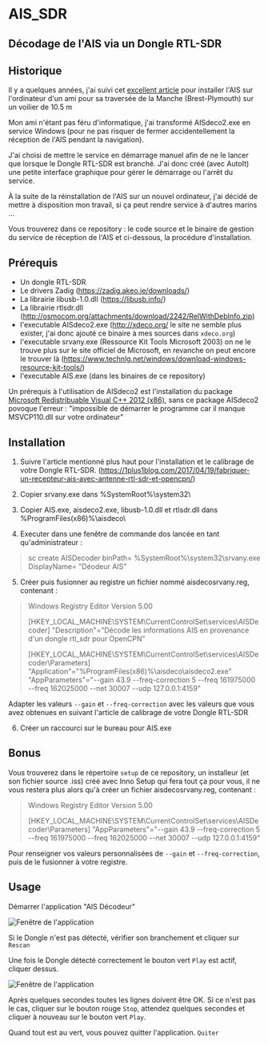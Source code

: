# AIS_SDR


## Décodage de l'AIS via un Dongle RTL-SDR


## Historique

Il y a quelques années, j'ai suivi cet [excellent article](https://1plus1blog.com/2017/04/19/fabriquer-un-recepteur-ais-avec-antenne-rtl-sdr-et-opencpn/) pour installer l'AIS sur l'ordinateur d'un ami pour sa traversée de la Manche (Brest-Plymouth) sur un voilier de 10.5 m

Mon ami n'étant pas féru d'informatique, j'ai transformé AISdeco2.exe en service Windows (pour ne pas risquer de fermer accidentellement la réception de l'AIS pendant la navigation).

J'ai choisi de mettre le service en démarrage manuel afin de ne le lancer que lorsque le Dongle RTL-SDR est branché. J'ai donc créé (avec AutoIt) une petite interface graphique pour gérer le démarrage ou l'arrêt du service.

À la suite de la réinstallation de l'AIS sur un nouvel ordinateur, j'ai décidé de mettre à disposition mon travail, si ça peut rendre service à d'autres marins ...

Vous trouverez dans ce repository : le code source et le binaire de gestion du service de réception de l'AIS et ci-dessous, la procédure d'installation.

## Prérequis

* Un dongle RTL-SDR
* Le drivers Zadig (https://zadig.akeo.ie/downloads/)
* La librairie libusb-1.0.dll (https://libusb.info/)
* La librairie rtlsdr.dll (http://osmocom.org/attachments/download/2242/RelWithDebInfo.zip)
* l'executable AISdeco2.exe (http://xdeco.org/ le site ne semble plus exister, j'ai donc ajouté ce binaire à mes sources dans `xdeco.org`)
* l'executable srvany.exe (Ressource Kit Tools Microsoft 2003) on ne le trouve plus sur le site officiel de Microsoft, en revanche on peut encore le trouver là (https://www.technlg.net/windows/download-windows-resource-kit-tools/)
* l'executable AIS.exe (dans les binaires de ce repository)

Un prérequis à l'utilisation de AISdeco2 est l'installation du package [Microsoft Redistribuable Visual C++ 2012 (x86)](https://www.microsoft.com/fr-FR/download/details.aspx?id=30679), sans ce package AISdeco2 povoque l'erreur : "impossible de démarrer le programme car il manque MSVCP110.dll sur votre ordinateur"

## Installation

   1) Suivre l'article mentionné plus haut pour l'installation et le calibrage de votre Dongle RTL-SDR. (https://1plus1blog.com/2017/04/19/fabriquer-un-recepteur-ais-avec-antenne-rtl-sdr-et-opencpn/)

   2) Copier srvany.exe dans %SystemRoot%\system32\

   3) Copier AIS.exe, aisdeco2.exe, libusb-1.0.dll et rtlsdr.dll dans %ProgramFiles(x86)%\aisdeco\

   4) Executer dans une fenêtre de commande dos lancée en tant qu'administrateur : 
> sc create AISDecoder binPath= %SystemRoot%\system32\srvany.exe DisplayName= "Déodeur AIS"

   5) Créer puis fusionner au registre un fichier nommé aisdecosrvany.reg, contenant :
   
>   Windows Registry Editor Version 5.00
>
>[HKEY_LOCAL_MACHINE\SYSTEM\CurrentControlSet\services\AISDecoder]
>"Description"="Décode les informations AIS en provenance d'un dongle rtl_sdr pour OpenCPN"
>
>[HKEY_LOCAL_MACHINE\SYSTEM\CurrentControlSet\services\AISDecoder\Parameters]
>"Application"="%ProgramFiles(x86)%\\aisdeco\\aisdeco2.exe"
>"AppParameters"="--gain 43.9 --freq-correction 5 --freq 161975000 --freq 162025000 --net 30007 --udp 127.0.0.1:4159"

Adapter les valeurs `--gain` et `--freq-correction` avec les valeurs que vous avez obtenues en suivant l'article de calibrage de votre Dongle RTL-SDR

   6) Créer un raccourci sur le bureau pour AIS.exe

## Bonus

Vous trouverez dans le répertoire `setup` de ce repository, un installeur (et son fichier source .iss) créé avec Inno Setup qui fera tout ça pour vous, il ne vous restera plus alors qu'à créer un fichier aisdecosrvany.reg, contenant :

>   Windows Registry Editor Version 5.00
>
>[HKEY_LOCAL_MACHINE\SYSTEM\CurrentControlSet\services\AISDecoder\Parameters]
>"AppParameters"="--gain 43.9 --freq-correction 5 --freq 161975000 --freq 162025000 --net 30007 --udp 127.0.0.1:4159"

Pour renseigner vos valeurs personnalisées de `--gain` et `--freq-correction`, puis de le fusionner à votre registre.


## Usage

 Démarrer l'application "AIS Décodeur"

![Fenêtre de l'application](https://github.com/fred71/AIS_SDR/blob/main/images/AIS%20D%C3%A9codeur%201.png)   
   
   
 Si le Dongle n'est pas détecté, vérifier son branchement et cliquer sur `Rescan`
 
 Une fois le Dongle détecté correctement le bouton vert `Play` est actif, cliquer dessus.
   
 ![Fenêtre de l'application](https://github.com/fred71/AIS_SDR/blob/main/images/AIS%20D%C3%A9codeur%202.png)   
  
   
 Après quelques secondes toutes les lignes doivent être OK. Si ce n'est pas le cas, cliquer sur le bouton rouge `Stop`, attendez quelques secondes et cliquer à nouveau sur le bouton vert `Play`.
 
 Quand tout est au vert, vous pouvez quitter l'application. `Quiter`
